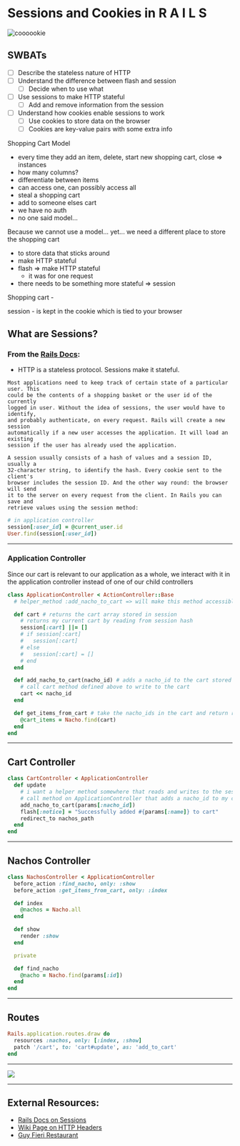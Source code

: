 # Sessions and Cookies in R A I L S

![coooookie](https://media.giphy.com/media/p8fgbnLzWWtEI/giphy.gif)

## SWBATs

- [ ] Describe the stateless nature of HTTP
- [ ] Understand the difference between flash and session
  - [ ] Decide when to use what
- [ ] Use sessions to make HTTP stateful
  - [ ] Add and remove information from the session
- [ ] Understand how cookies enable sessions to work
  - [ ] Use cookies to store data on the browser
  - [ ] Cookies are key-value pairs with some extra info

Shopping Cart Model
- every time they add an item, delete, start new shopping cart, close => instances
- how many columns?
- differentiate between items
- can access one, can possibly access all
- steal a shopping cart
- add to someone elses cart
- we have no auth
- no one said model...

Because we cannot use a model... yet...
we need a different place to store the shopping cart
- to store data that sticks around
- make HTTP stateful
- flash => make HTTP stateful
  - it was for one request
- there needs to be something more stateful => session

Shopping cart -

session - is kept in the cookie which is tied to your browser

## What are Sessions?

### From the [Rails Docs](https://guides.rubyonrails.org/security.html#sessions):

- HTTP is a stateless protocol. Sessions make it stateful.

```
Most applications need to keep track of certain state of a particular user. This
could be the contents of a shopping basket or the user id of the currently
logged in user. Without the idea of sessions, the user would have to identify,
and probably authenticate, on every request. Rails will create a new session
automatically if a new user accesses the application. It will load an existing
session if the user has already used the application.

A session usually consists of a hash of values and a session ID, usually a
32-character string, to identify the hash. Every cookie sent to the client's
browser includes the session ID. And the other way round: the browser will send
it to the server on every request from the client. In Rails you can save and
retrieve values using the session method:
```

```ruby
# in application controller
session[:user_id] = @current_user.id
User.find(session[:user_id])
```

---

### Application Controller

Since our cart is relevant to our application as a whole, we interact with it in the application controller instead of one of our child controllers

```ruby
class ApplicationController < ActionController::Base
  # helper_method :add_nacho_to_cart => will make this method accessible in views; i can still call it in my controllers since they all inherit from ApplicationController

  def cart # returns the cart array stored in session
    # returns my current cart by reading from session hash
    session[:cart] ||= []
    # if session[:cart]
    #   session[:cart]
    # else
    #   session[:cart] = []
    # end
  end

  def add_nacho_to_cart(nacho_id) # adds a nacho_id to the cart stored in session
    # call cart method defined above to write to the cart
    cart << nacho_id
  end

  def get_items_from_cart # take the nacho_ids in the cart and return ruby instances by talking to the model (Nacho.find)
    @cart_items = Nacho.find(cart)
  end
end
```

---

## Cart Controller

```ruby
class CartController < ApplicationController
  def update
    # i want a helper method somewhere that reads and writes to the session hash
    # call method on ApplicationController that adds a nacho_id to my cart that is stored in the rails session hash
    add_nacho_to_cart(params[:nacho_id])
    flash[:notice] = "Successfully added #{params[:name]} to cart"
    redirect_to nachos_path
  end
end
```

---

## Nachos Controller

```ruby
class NachosController < ApplicationController
  before_action :find_nacho, only: :show
  before_action :get_items_from_cart, only: :index

  def index
    @nachos = Nacho.all
  end

  def show
    render :show
  end

  private

  def find_nacho
    @nacho = Nacho.find(params[:id])
  end
end
```

---

## Routes

```ruby
Rails.application.routes.draw do
  resources :nachos, only: [:index, :show]
  patch '/cart', to: 'cart#update', as: 'add_to_cart'
end
```

---

![](https://media.giphy.com/media/Vxk8eYR1fV0Qw/giphy.gif)

---

## External Resources:

- [Rails Docs on Sessions](https://guides.rubyonrails.org/security.html#sessions)
- [Wiki Page on HTTP Headers](https://en.wikipedia.org/wiki/List_of_HTTP_header_fields)
- [Guy Fieri Restaurant](http://www.guyfieri.com/eat-at-guys)

